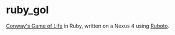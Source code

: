 ruby_gol
========

[Conway's Game of Life](http://en.wikipedia.org/wiki/Conway%27s_Game_of_Life) in Ruby, written on a Nexus 4 using [Ruboto](http://ruboto.org/).
